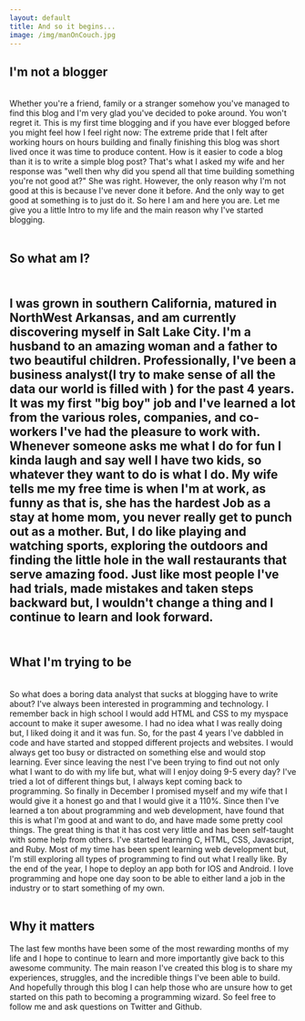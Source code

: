 ```yaml
---
layout: default
title: And so it begins...
image: /img/manOnCouch.jpg
---
```



<h2>I'm not a blogger</h2>
<br>
Whether you're a friend, family or a stranger somehow you've managed to find this blog and I'm very glad you've decided to poke around. You won't regret it. This is my first time blogging and if you have ever blogged before you might feel how I feel right now: The extreme pride that I felt after working hours on hours building and finally finishing this blog was short lived once it was time to produce content. How is it easier to code a blog than it is to write a simple blog post? That's what I asked my wife and her response was "well then why did you spend all that time building something you're not good at?" She was right. However, the only reason why I'm not good at this is because I've never done it before. And the only way to get good at something is to just do it. So here I am and here you are. Let me give you a little Intro to my life and the main reason why I've started blogging.

<br>
<br>
<h2>So what am I?<h2>
<br>
 I was grown in southern California, matured in NorthWest Arkansas, and am currently discovering myself in Salt Lake City. I'm a husband to an amazing woman and a father to two beautiful children. Professionally, I've been a business analyst(I try to make sense of all the data our world is filled with ) for the past 4 years. It was my first "big boy" job and I've learned a lot from the various roles, companies, and co-workers I've had the pleasure to work with. Whenever someone asks me what I do for fun I kinda laugh and say well I have two kids, so whatever they want to do is what I do. My wife tells me my free time is when I'm at work, as funny as that is, she has the hardest Job as a stay at home mom, you never really get to punch out as a mother. But, I do like playing and watching sports, exploring the outdoors and finding the little hole in the wall restaurants that serve amazing food. Just like most people I've had trials, made mistakes and taken steps backward but, I wouldn't change a thing and I continue to learn and look forward.

 <br>
 <br>
 <h2>What I'm trying to be</h2>
 <br>
 So what does a boring data analyst that sucks at blogging have to write about?
 I've always been interested in programming and technology. I remember back in high school I would add HTML and CSS to my myspace account to make it super awesome. I had no idea what I was really doing but, I liked doing it and it was fun. So, for the past 4 years I've dabbled in code and have started and stopped different projects and websites. I would always get too busy or distracted on something else and would stop learning. Ever since leaving the nest I've been trying to find out not only what I want to do with my life but, what will I enjoy doing 9-5 every day? I've tried a lot of different things but, I always kept coming back to programming. So finally in December I promised myself and my wife that I would give it a honest go and that I would give it a 110%. Since then I've learned a ton about programming and web development, have found that this is what I'm good at and want to do, and have made some pretty cool things. The great thing is that it has cost very little and has been self-taught with some help from others. I've started learning C, HTML, CSS, Javascript, and Ruby. Most of my time has been spent learning web development but, I'm still exploring all types of programming to find out what I really like. By the end of the year, I hope to deploy an app both for IOS and Android. I love programming and hope one day soon to be able to either land a job in the industry or to start something of my own.

 <br>
 <br>
 <h2>Why it matters</h2>
  The last few months have been some of the most rewarding months of my life and I hope to continue to learn and more importantly give back to this awesome community. The main reason I've created this blog is to share my experiences, struggles, and the incredible things I've been able to build. And hopefully through this blog I can help those who are unsure how to get started on this path to becoming a programming wizard. So feel free to follow me and ask questions on Twitter and Github.
